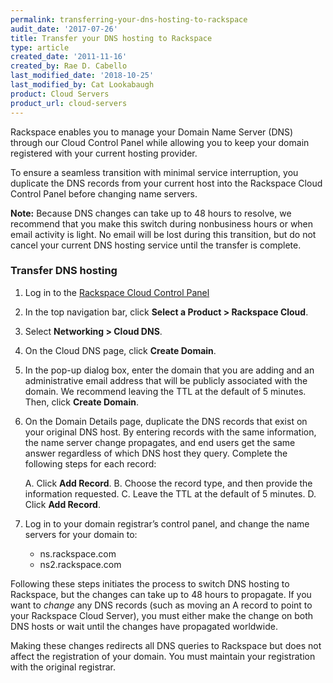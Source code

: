 ```yaml
---
permalink: transferring-your-dns-hosting-to-rackspace
audit_date: '2017-07-26'
title: Transfer your DNS hosting to Rackspace
type: article
created_date: '2011-11-16'
created_by: Rae D. Cabello
last_modified_date: '2018-10-25'
last_modified_by: Cat Lookabaugh
product: Cloud Servers
product_url: cloud-servers
---
```


Rackspace enables you to manage your Domain Name Server (DNS) through our Cloud
Control Panel while allowing you to keep your domain registered with your
current hosting provider.

To ensure a seamless transition with minimal service interruption, you duplicate
the DNS records from your current host into the Rackspace Cloud Control Panel
before changing name servers.

**Note:** Because DNS changes can take up to 48 hours to resolve, we recommend
that you make this switch during nonbusiness hours or when email activity is
light. No email will be lost during this transition, but do not cancel your
current DNS hosting service until the transfer is complete.

### Transfer DNS hosting

1.  Log in to the [Rackspace Cloud Control Panel](https://login.rackspace.com)

2.  In the top navigation bar, click **Select a Product > Rackspace Cloud**.

3.  Select **Networking > Cloud DNS**.

4.  On the Cloud DNS page, click **Create Domain**.

5.  In the pop-up dialog box, enter the domain that you are adding and an
administrative email address that will be publicly associated with the domain.
We recommend leaving the TTL at the default of 5 minutes.  Then, click
**Create Domain**.

6. On the Domain Details page, duplicate the DNS records that exist on your
original DNS host. By entering records with the same information, the name
server change propagates, and end users get the same answer regardless of which
DNS host they query. Complete the following steps for each record:

	A.  Click **Add Record**.
	B.  Choose the record type, and then provide the information requested.
	C.  Leave the TTL at the default of 5 minutes.
	D.  Click **Add Record**.

7. Log in to your domain registrar’s control panel, and change the name servers
for your domain to:
    - ns.rackspace.com
    - ns2.rackspace.com

Following these steps initiates the process to switch DNS hosting to
Rackspace, but the changes can take up to 48 hours to propagate.  If you want
to *change* any DNS records (such as moving an A record to point to your
Rackspace Cloud Server), you must either make the change on both DNS hosts or
wait until the changes have propagated worldwide.

Making these changes redirects all DNS queries to Rackspace but does not
affect the registration of your domain.  You must maintain your registration
with the original registrar.


